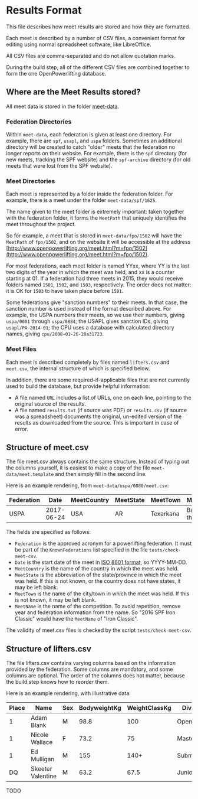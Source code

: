 # Results Format

This file describes how meet results are stored and how they are formatted.

Each meet is described by a number of CSV files, a convenient format for editing using normal spreadsheet software, like LibreOffice.

All CSV files are comma-separated and do not allow quotation marks.

During the build step, all of the different CSV files are combined together to form the one OpenPowerlifting database.

## Where are the Meet Results stored?

All meet data is stored in the folder [meet-data](https://github.com/sstangl/openpowerlifting/tree/master/meet-data).

### Federation Directories

Within `meet-data`, each federation is given at least one directory. For example, there are `spf`, `usapl`, and `uspa` folders. Sometimes an additional directory will be created to catch "older" meets that the federation no longer reports on their website. For example, there is the `spf` directory (for new meets, tracking the SPF website) and the `spf-archive` directory (for old meets that were lost from the SPF website).

### Meet Directories

Each meet is represented by a folder inside the federation folder. For example, there is a meet under the folder `meet-data/spf/1625`.

The name given to the meet folder is extremely important: taken together with the federation folder, it forms the `MeetPath` that uniquely identifies the meet throughout the project.

So for example, a meet that is stored in `meet-data/fpo/1502` will have the `MeetPath` of `fpo/1502`, and on the website it will be accessible at the address [http://www.openpowerlifting.org/meet.html?m=fpo/1502](http://www.openpowerlifting.org/meet.html?m=fpo/1502).

For most federations, each meet folder is named YYxx, where YY is the last two digits of the year in which the meet was held, and xx is a counter starting at 01. If a federation had three meets in 2015, they would receive folders named `1501`, `1502`, and `1503`, respectively. The order does not matter: it is OK for `1503` to have taken place before `1501`.

Some federations give "sanction numbers" to their meets. In that case, the sanction number is used instead of the format described above. For example, the USPA numbers their meets, so we use their numbers, giving `uspa/0001` through `uspa/0884`; the USAPL gives sanction IDs, giving `usapl/PA-2014-01`; the CPU uses a database with calculated directory names, giving `cpu/2008-01-26-20a31723`.

### Meet Files

Each meet is described completely by files named `lifters.csv` and `meet.csv`, the internal structure of which is specified below.

In addition, there are some required-if-applicable files that are not currently used to build the database, but provide helpful information:

- A file named `URL` includes a list of URLs, one on each line, pointing to the original source of the results.
- A file named `results.txt` (if source was PDF) or `results.csv` (if source was a spreadsheet) documents the original, un-edited version of the results as downloaded from the source. This is important in case of error.


## Structure of meet.csv

The file meet.csv always contains the same structure. Instead of typing out the columns yourself, it is easiest to make a copy of the file `meet-data/meet.template` and then simply fill in the second line.

Here is an example rendering, from `meet-data/uspa/0880/meet.csv`:

| Federation | Date       | MeetCountry | MeetState | MeetTown  | MeetName             |
|------------|------------|-------------|-----------|-----------|----------------------|
| USPA       | 2017-06-24 | USA         | AR        | Texarkana | Battle on the Border |

The fields are specified as follows:

- `Federation` is the approved acronym for a powerlifting federation. It must be part of the `KnownFederations` list specified in the file `tests/check-meet-csv`.
- `Date` is the start date of the meet in [ISO 8601 format](https://en.wikipedia.org/wiki/ISO_8601), so YYYY-MM-DD.
- `MeetCountry` is the name of the country in which the meet was held.
- `MeetState` is the abbreviation of the state/province in which the meet was held. If this is not known, or the country does not have states, it may be left blank.
- `MeetTown` is the name of the city/town in which the meet was held. If this is not known, it may be left blank.
- `MeetName` is the name of the competition. To avoid repetition, remove year and federation information from the name. So "2016 SPF Iron Classic" would have the `MeetName` of "Iron Classic".

The validity of meet.csv files is checked by the script `tests/check-meet-csv`.

## Structure of lifters.csv

The file lifters.csv contains varying columns based on the information provided by the federation. Some columns are mandatory, and some columns are optional. The order of the columns does not matter, because the build step knows how to reorder them.

Here is an example rendering, with illustrative data:

| Place | Name              | Sex | BodyweightKg | WeightClassKg | Division   | Equipment  | BestSquatKg | BestBenchKg | BestDeadliftKg | TotalKg | Event |
|-------|-------------------|-----|--------------|---------------|------------|------------|-------------|-------------|----------------|---------|-------|
| 1     | Adam Blank        | M   | 98.8         | 100           | Open       | Raw        | 192.5       | 140         | 222.5          | 555     | SBD   |
| 1     | Nicole Wallace    | F   | 73.2         | 75            | Masters 1  | Wraps      | 150         | 82.5        | 175            | 407.5   | SBD   |
| 1     | Ed Mulligan       | M   | 155          | 140+          | Submasters | Multi-ply  |             | 330         |                | 330     | B     |
| DQ    | Skeeter Valentine | M   | 63.2         | 67.5          | Juniors    | Single-ply | 140         |             | 130            |         | SBD   |

TODO
